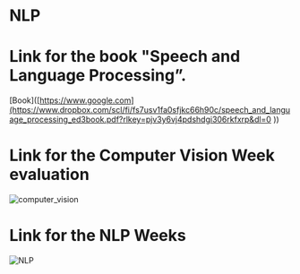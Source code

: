 # NLP
# Link for the book "Speech and Language Processing”.
[Book]([https://www.google.com](https://www.dropbox.com/scl/fi/fs7usv1fa0sfjkc66h90c/speech_and_language_processing_ed3book.pdf?rlkey=pjv3y6vj4pdshdgi306rkfxrp&dl=0
))


# Link for the Computer Vision Week evaluation
![computer_vision](https://github.com/khusrave/NLP/assets/102155132/03b85552-64a0-4d30-8fe2-0c528be80859)



# Link for the NLP Weeks
![NLP](https://github.com/khusrave/NLP/assets/102155132/b5e0ba25-f1d5-4479-997c-61d786896234)

